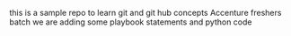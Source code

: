 this is a sample repo to learn git and git hub concepts
Accenture freshers batch
we are adding some playbook statements and python code
